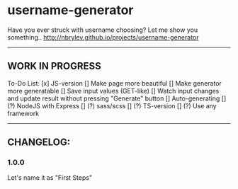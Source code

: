 # username-generator
Have you ever struck with username choosing? Let me show you something..
http://nbrylev.github.io/projects/username-generator

---

## WORK IN PROGRESS
To-Do List:
[x] JS-version
[] Make page more beautiful
[] Make generator more generatable
[] Save input values (GET-like)
[] Watch input changes and update result without pressing "Generate" button
[] Auto-generating
[] (?) NodeJS with Express
[] (?) sass/scss
[] (?) TS-version
[] (?) Use any framework

---

## CHANGELOG:

### 1.0.0
  Let's name it as "First Steps"
